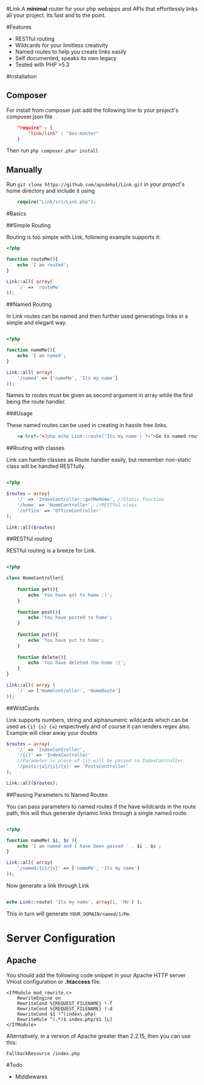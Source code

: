 #Link
A __minimal__ router for your php webapps and APIs that effortlessly links all your project. Its fast and to the point.

#Features
- RESTful routing
- Wildcards for your limitless creativity
- Named routes to help you create links easily
- Self documented, speaks its own legacy
- Tested with PHP >5.3

#Installation

## Composer

For install from composer just add the following line to your project's composer.json file
```json
	"require" : {
    	"link/link" : "dev-master"
    }
```

Then run `php composer.phar install`

## Manually

Run `git clone https://github.com/apsdehal/Link.git` in your project's home directory and include it using

```php
	require("Link/src/Link.php");
```

#Basics

##Simple Routing

Routing is too simple with Link, following example supports it:

```php
<?php

function routeMe(){
	echo 'I am routed';
}

Link::all( array(
	'/' => 'routeMe'
));
```

##Named Routing

In Link routes can be named and then further used generatings links in a simple and elegant way.

```php

<?php

function nameMe(){
	echo 'I am named';
}

Link::all( array(
	'/named' => ['nameMe', 'Its my name']
));
```

Names to routes must be given as second argument in array while the first being the route handler.

###Usage

These named routes can be used in creating in hassle free links.

```html
	<a href="<?php echo Link::route('Its my name') ?>">Go to named route</a>
```

##Routing with classes

Link can handle classes as Route handler easily, but remember non-static class will be handled RESTfully.

```php

<?php

$routes = array(
	'/' => 'IndexController::getMeHome', //Static function
    '/home' => 'HomeController', //RESTful class
    '/office' => 'OfficeController'
);

Link::all($routes)
```

##RESTful routing

RESTful routing is a breeze for Link.

```php

<?php

class HomeController{
	
    function get(){
    	echo 'You have got to home :)';
    }
    
    function post(){
    	echo 'You have posted to home';
    }
    
    function put(){
    	echo 'You have put to home';
    }
    
    function delete(){
    	echo 'You have deleted the home :(';
    }
}

Link::all( array (
	'/' => ['HomeController', 'HomeRoute']
));
```
##WildCards

Link supports numbers, string and alphanumeric wildcards which can be used as `{i} {s} {a}` respectively and of course it can renders regex also. Example will clear away your doubts

```php
$routes = array(
	'/' => 'IndexController',
    '/{i}' => 'IndexController' 
    //Parameter in place of {i} will be passed to IndexController
	'/posts/{a}/{i}/{s}' => 'PostsController'
);

Link::all($routes);
```

##Passing Parameters to Named Routes

You can pass parameters to named routes if the have wildcards in the route path, this will thus generate dynamic links through a single named route.

```php

<?php

function nameMe( $i, $s ){
	echo 'I am named and I have been passed ' . $i . $s ;
}

Link::all( array(
	'/named/{i}/{s}' => ['nameMe', 'Its my name']
));
```

Now generate a link through Link

```php

echo Link::route( 'Its my name', array(1, 'Me') );
```

This in turn will generate `YOUR_DOMAIN/named/1/Me`.

# Server Configuration

## Apache

You should add the following code snippet in your Apache HTTP server VHost configuration or **.htaccess** file.

```apacheconf
<IfModule mod_rewrite.c>
    RewriteEngine on
    RewriteCond %{REQUEST_FILENAME} !-f
    RewriteCond %{REQUEST_FILENAME} !-d
    RewriteCond $1 !^(index\.php)
    RewriteRule ^(.*)$ index.php/$1 [L]
</IfModule>
```

Alternatively, in a version of Apache greater than 2.2.15, then you can use this:
```apacheconf
FallbackResource /index.php
```

#Todo

- Middlewares